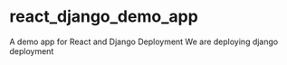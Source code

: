 # react_django_demo_app
A demo app for React and Django Deployment
We are deploying django deployment 
